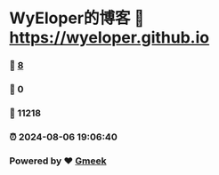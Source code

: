 # WyEloper的博客 :link: https://wyeloper.github.io 
### :page_facing_up: [8](https://wyeloper.github.io/tag.html) 
### :speech_balloon: 0 
### :hibiscus: 11218 
### :alarm_clock: 2024-08-06 19:06:40 
### Powered by :heart: [Gmeek](https://github.com/Meekdai/Gmeek)
